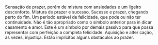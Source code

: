 Sensação de prazer, porém de mistura com ansiedades e um ligeiro desconforto.
Mistura de prazer e sucesso. Sucesso e prazer, chegando perto do fim. Um
período estável de felicidade, que pode ou não ter continuidade. Não é tão
apropriado como o símbolo anterior para in dicar casamento e amor. Este é um
símbolo por demais passivo para que possa representar com perfeição a completa
felicidade. Aquisição e alter cação, às vezes, injustiça. Estão implícitos
alguns obstáculos ao prazer.

